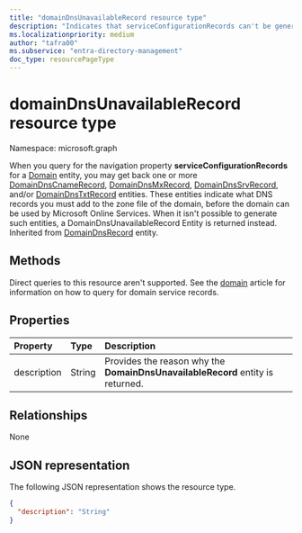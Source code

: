 ```yaml
---
title: "domainDnsUnavailableRecord resource type"
description: "Indicates that serviceConfigurationRecords can't be generated."
ms.localizationpriority: medium
author: "tafra00"
ms.subservice: "entra-directory-management"
doc_type: resourcePageType
---
```


# domainDnsUnavailableRecord resource type

Namespace: microsoft.graph

When you query for the navigation property **serviceConfigurationRecords** for a [Domain](domain.md) entity, you may get back one or more [DomainDnsCnameRecord](domaindnscnamerecord.md), [DomainDnsMxRecord](domaindnsmxrecord.md), [DomainDnsSrvRecord](domaindnssrvrecord.md), and/or [DomainDnsTxtRecord](domaindnstxtrecord.md) entities. These entities indicate what DNS records you must add to the zone file of the domain, before the domain can be used by Microsoft Online Services. When it isn't possible to generate such entities, a DomainDnsUnavailableRecord Entity is returned instead. Inherited from [DomainDnsRecord](domaindnsrecord.md) entity.

## Methods
Direct queries to this resource aren't supported. See the [domain](domain.md) article for information on how to query for domain service records.

## Properties
| Property       | Type    |Description|
|:---------------|:--------|:----------|
|description|String|Provides the reason why the **DomainDnsUnavailableRecord** entity is returned. |

## Relationships
None

## JSON representation
The following JSON representation shows the resource type.

<!-- {
  "blockType": "resource",
  "baseType": "microsoft.graph.domainDnsRecord",
  "optionalProperties": [

  ],
  "@odata.type": "microsoft.graph.domainDnsUnavailableRecord"
}-->

```json
{
  "description": "String"
}

```

<!-- uuid: 8fcb5dbc-d5aa-4681-8e31-b001d5168d79
2015-10-25 14:57:30 UTC -->
<!-- {
  "type": "#page.annotation",
  "description": "domainDnsUnavailableRecord resource",
  "keywords": "",
  "section": "documentation",
  "tocPath": ""
}-->

